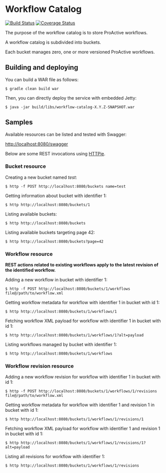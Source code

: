 # Workflow Catalog

[![Build Status](http://jenkins.activeeon.com/job/workflow-catalog/badge/icon)](http://jenkins.activeeon.com/job/workflow-catalog/)
[![Coverage Status](https://coveralls.io/repos/ow2-proactive/workflow-catalog/badge.svg?branch=master&service=github)](https://coveralls.io/github/ow2-proactive/workflow-catalog?branch=master)

The purpose of the workflow catalog is to store ProActive workflows.

A workflow catalog is subdivided into buckets. 

Each bucket manages zero, one or more versioned ProActive workflows.

## Building and deploying

You can build a WAR file as follows:

```
$ gradle clean build war
```

Then, you can directly deploy the service with embedded Jetty:

```
$ java -jar build/libs/workflow-catalog-X.Y.Z-SNAPSHOT.war
```

## Samples

Available resources can be listed and tested with Swagger:

[http://localhost:8080/swagger](http://localhost:8080/swagger)

Below are some REST invocations using [HTTPie](https://github.com/jkbrzt/httpie).

### Bucket resource

Creating a new bucket named _test_:
```
$ http -f POST http://localhost:8080/buckets name=test
```

Getting information about bucket with identifier 1:
```
$ http http://localhost:8080/buckets/1
```

Listing available buckets:
```
$ http http://localhost:8080/buckets
```

Listing available buckets targeting page 42:

```
$ http http://localhost:8080/buckets?page=42
```

### Workflow resource

**REST actions related to existing workflows apply to the latest revision of the identified workflow.**

Adding a new workflow in bucket with identifier 1:
```
$ http -f POST http://localhost:8080/buckets/1/workflows file@/path/to/workflow.xml
```

Getting workflow metadata for workflow with identifier 1 in bucket with id 1:
```
$ http http://localhost:8080/buckets/1/workflows/1
```

Fetching workflow XML payload for workflow with identifier 1 in bucket with id 1:
```
$ http http://localhost:8080/buckets/1/workflows/1?alt=payload
```

Listing workflows managed by bucket with identifier 1:
```
$ http http://localhost:8080/buckets/1/workflows
```

### Workflow revision resource

Adding a new workflow revision for workflow with identifier 1 in bucket with id 1:
```
$ http -f POST http://localhost:8080/buckets/1/workflows/1/revisions file@/path/to/workflow.xml
```

Getting workflow metadata for workflow with identifier 1 and revision 1 in bucket with id 1:
```
$ http http://localhost:8080/buckets/1/workflows/1/revisions/1
```

Fetching workflow XML payload for workflow with identifier 1 and revision 1 in bucket with id 1:
```
$ http http://localhost:8080/buckets/1/workflows/1/revisions/1?alt=payload
```

Listing all revisions for workflow with identifier 1:
```
$ http http://localhost:8080/buckets/1/workflows/1/revisions
```
